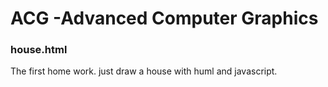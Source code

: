 # ACG -Advanced Computer Graphics

### house.html
The first home work. just draw a house with huml and javascript. 

